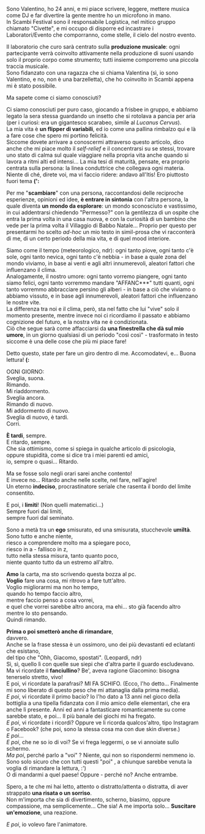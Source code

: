Sono Valentino, ho 24 anni, e mi piace scrivere, leggere, mettere musica come DJ e far divertire la gente mentre ho un microfono in mano.  
In Scambi Festival sono il responsabile Logistica, nel mitico gruppo chiamato "Civette", e mi occupo di disporre ed incastrare i Laboratori/Evento che comporranno, come stelle, il cielo del nostro evento.

Il laboratorio che curo sarà centrato sulla **produzione musicale**: ogni partecipante verrà coinvolto attivamente nella produzione di suoni usando solo il proprio corpo come strumento; tutti insieme comporremo una piccola traccia musicale.  
Sono fidanzato con una ragazza che si chiama Valentina (sì, io sono Valentino, e no, non è una barzelletta), che ho coinvolto in Scambi appena mi è stato possibile.

Ma sapete come ci siamo conosciuti?

Ci siamo conosciuti per puro caso, giocando a frisbee in gruppo, e abbiamo legato la sera stessa guardando un insetto che si rotolava a pancia per aria (per i curiosi: era un gigantesco scarabeo, simile al *Lucanus Cervus*).  
La mia vita è **un flipper di variabili**, ed io come una pallina rimbalzo qui e là a fare cose che spero mi portino felicità.  
Siccome dovete arrivare a conoscermi attraverso questo articolo, dico anche che mi piace molto il *self-relief* e il concentrarsi su se stessi, trovare uno stato di calma sul quale viaggiare nella propria vita anche quando si lavora a ritmi alti ed intensi… La mia tesi di maturità, pensate, era proprio centrata sulla persona: la linea conduttrice che collegava ogni materia. Niente di ché, direte voi, ma vi faccio ridere: andavo all'Itis! Ero piuttosto fuori tema **(':**

Per me "**scambiare**" con una persona, raccontandosi delle reciproche esperienze, opinioni ed idee, **è entrare in sintonia** con l'altra persona, la quale diventa **un mondo da esplorare**: un mondo sconosciuto e vastissimo, in cui addentrarsi chiedendo "Permesso?" con la gentilezza di un ospite che entra la prima volta in una casa nuova, e con la curiosità di un bambino che vede per la prima volta il Villaggio di Babbo Natale... Proprio per questo per presentarmi ho scelto *ad-hoc* un mio testo in simil-prosa che vi racconterà di me, di un certo periodo della mia vita, e di quel mood interiore.

Siamo come il tempo (meteorologico, ndr): ogni tanto piove, ogni tanto c'è sole, ogni tanto nevica, ogni tanto c'è nebbia - in base a quale zona del mondo viviamo, in base ai venti e agli altri innumerevoli, aleatori fattori che influenzano il clima.  
Analogamente, il nostro umore: ogni tanto vorremo piangere, ogni tanto siamo felici, ogni tanto vorremmo mandare "AFFANC\*\*\*" tutti quanti, ogni tanto vorremmo abbracciare persino gli alberi - in base a ciò che viviamo o abbiamo vissuto, e in base agli innumerevoli, aleatori fattori che influenzano le nostre vite.  
La differenza tra noi e il clima, però, sta nel fatto che lui "vive" solo il momento presente, mentre invece noi ci ricordiamo il passato e abbiamo cognizione del futuro, e la nostra vita ne è condizionata.  
Ciò che segue sarà come affacciarsi da **una finestrella che dà sul mio umore**, in un giorno qualsiasi di un periodo "così così" - trasformato in testo siccome è una delle cose che più mi piace fare!

Detto questo, state per fare un giro dentro di me. Accomodatevi, e... Buona lettura! **(:**

OGNI GIORNO:  
Sveglia, suona.  
Rimando.  
Mi riaddormento.  
Sveglia ancora.  
Rimando di nuovo.  
Mi addormento di nuovo.  
Sveglia di nuovo, è tardi.  
Corri.

**È tardi**, sempre.  
E ritardo, sempre.  
Che sia ottimismo, come si spiega in qualche articolo di psicologia,  
oppure stupidità, come si dice tra i miei parenti ed amici,  
io, sempre o quasi… Ritardo.

Ma se fosse solo negli orari sarei anche contento!  
E invece no… Ritardo anche nelle scelte, nel fare, nell'agire!  
Un eterno **indeciso**, procrastinatore seriale che rasenta il bordo del limite consentito.

E poi, i **limiti**! (Non quelli matematici…)  
Sempre fuori dai limiti,  
sempre fuori dal seminato.

Sono a metà tra un **ego** smisurato, ed una smisurata, stucchevole **umiltà**.  
Sono tutto e anche niente,  
riesco a comprendere molto ma a spiegare poco,  
riesco in a - fallisco in z,  
tutto nella stessa misura, tanto quanto poco,  
niente quanto tutto da un estremo all'altro.

**Amo** la carta, ma sto scrivendo questa bozza al pc.  
**Voglio** fare una cosa, mi ritrovo a fare tutt'altro.  
Voglio migliorarmi ma non ho tempo,  
quando ho tempo faccio altro,  
mentre faccio penso a cosa vorrei,  
e quel che vorrei sarebbe altro ancora, ma ehi… sto già facendo altro mentre lo sto pensando.  
Quindi rimando.

**Prima o poi smetterò anche di rimandare**,  
davvero.  
Anche se la frase stessa è un ossimoro, uno dei più devastanti ed eclatanti che esistano,  
del tipo che "Ohh, Giacomo, spostati". (Leopardi, ndr)  
Sì, sì, quello lì con quelle sue siepi che d'altra parte il guardo escludevano.  
Ma vi ricordate il **fanciullino**? Be', aveva ragione Giacomino: bisogna tenerselo stretto, vivo!  
E poi, vi ricordate la parafrasi? MI FA SCHIFO. (Ecco, l'ho detto... Finalmente mi sono liberato di questo peso che mi attanaglia dalla prima media).  
*E poi*, vi ricordate il primo bacio? Io l'ho dato a 13 anni nel gioco della bottiglia a una tipella fidanzata con il mio amico delle elementari, che era anche lì presente. Anni ed anni a fantasticare romanticamente su come sarebbe stato, e poi… Il più banale dei giochi mi ha fregato.  
*E poi*, vi ricordate i ricordi? Oppure ve li ricorda qualcos'altro, tipo Instagram o Facebook? (che poi, sono la stessa cosa ma con due skin diverse.)  
*E poi*…  
*E poi*, che ne so io di voi? Se vi frega leggermi, o se vi annoiate sullo schermo.  
*Ma poi*, perché parlo a "voi" ? Niente, qui non so rispondermi nemmeno io.  
Sono solo sicuro che con tutti questi "poi" , a chiunque sarebbe venuta la voglia di rimandare la lettura, :')  
O di mandarmi a quel paese! Oppure - perché no? Anche entrambe.

Spero, a te che mi hai letto, attento o distratto/attenta o distratta, di aver strappato **una risata o un sorriso**.  
Non m'importa che sia di divertimento, scherno, biasimo, oppure compassione, ma semplicemente… Che sia! A me importa solo… **Suscitare un'emozione**, una reazione.

*E poi*, io volevo fare l'animatore.
